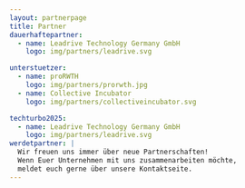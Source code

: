 ```yaml
---
layout: partnerpage
title: Partner
dauerhaftepartner:
  - name: Leadrive Technology Germany GmbH
    logo: img/partners/leadrive.svg

unterstuetzer:
  - name: proRWTH
    logo: img/partners/prorwth.jpg
  - name: Collective Incubator
    logo: img/partners/collectiveincubator.svg

techturbo2025:
  - name: Leadrive Technology Germany GmbH
    logo: img/partners/leadrive.svg
werdetpartner: |
  Wir freuen uns immer über neue Partnerschaften!  
  Wenn Euer Unternehmen mit uns zusammenarbeiten möchte,  
  meldet euch gerne über unsere Kontaktseite.
---
```

